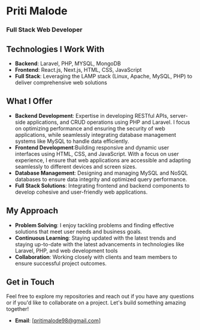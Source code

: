 # Priti Malode
### Full Stack Web Developer

## Technologies I Work With

- **Backend**: Laravel, PHP, MYSQL, MongoDB
- **Frontend**: React.js, Next.js, HTML, CSS, JavaScript
- **Full Stack**: Leveraging the  LAMP stack (Linux, Apache, MySQL, PHP) to deliver comprehensive web solutions

<!-- MERN stack (MongoDB, Express.js, React.js, Node.js) and -->
## What I Offer

- **Backend Development**:  Expertise in developing RESTful APIs, server-side applications, and CRUD operations using PHP and Laravel. I focus on optimizing performance and ensuring the security of web applications, while seamlessly integrating database management systems like MySQL to handle data efficiently.
- **Frontend Development**:Building responsive and dynamic user interfaces using HTML, CSS, and JavaScript. With a focus on user experience, I ensure that web applications are accessible and adapting seamlessly to different devices and screen sizes.
- **Database Management**: Designing and managing MySQL and NoSQL databases to ensure data integrity and optimized query performance.
- **Full Stack Solutions**: Integrating frontend and backend components to develop cohesive and user-friendly web applications.

## My Approach

- **Problem Solving**: I enjoy tackling  problems and finding effective solutions that meet user needs and business goals.
- **Continuous Learning**: Staying updated with the latest trends and staying up-to-date with the latest advancements in technologies like Laravel, PHP, and web development tools 
- **Collaboration**: Working closely with clients and team members to ensure successful project outcomes.

## Get in Touch

Feel free to explore my repositories and reach out if you have any questions or if you'd like to collaborate on a project. Let's build something amazing together!

- **Email**: [pritimalode98@gmail.com]